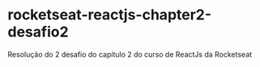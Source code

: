 # rocketseat-reactjs-chapter2-desafio2

Resolução do 2 desafio do capítulo 2 do curso de ReactJs da Rocketseat
